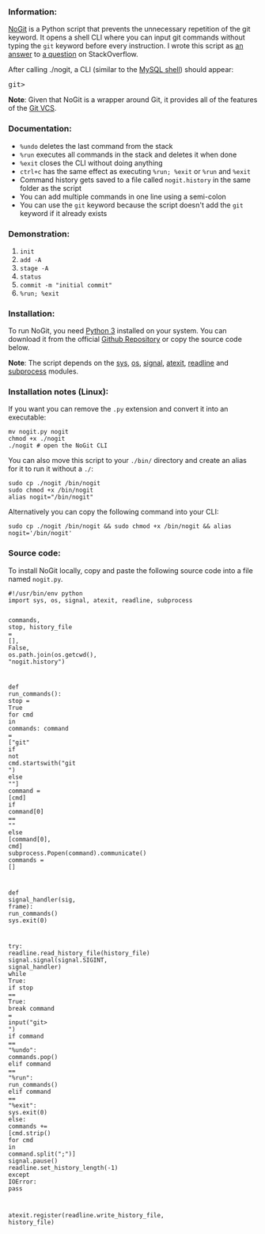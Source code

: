 <article class="col-12 col-lg-9" id="blog-article"><h3 class="text-title">Information:</h3><p><a href="https://github.com/LogicalBranch/NoGit">NoGit</a> is a Python script that prevents the unnecessary repetition of the git keyword. It opens a shell CLI where you can input git commands without typing the <code>git</code> keyword before every instruction. I wrote this script as <a href="https://stackoverflow.com/a/56528842/10415695">an answer</a> to <a href="https://stackoverflow.com/q/56505000/10415695">a question</a> on StackOverflow.</p><p>After calling ./nogit, a CLI (similar to the <a href="https://dev.mysql.com/doc/mysql-shell/8.0/en/mysql-shell-commands.html">MySQL shell</a>) should appear:</p><pre lang="shell">git&gt;
</pre><p><b>Note</b>: Given that NoGit is a wrapper around Git, it provides all of the features of the <a href="https://git-scm.com/">Git VCS</a>.</p><h3 class="text-title">Documentation:</h3><ul><li><code>%undo</code> deletes the last command from the stack</li><li><code>%run</code> executes all commands in the stack and deletes it when done</li><li><code>%exit</code> closes the CLI without doing anything</li><li><code>ctrl+c</code> has the same effect as  executing <code>%run; %exit</code> or <code>%run</code> and <code>%exit</code></li><li>Command history gets saved to a file called <code>nogit.history</code> in the same folder as the script</li><li>You can add multiple commands in one line using a semi-colon</li><li>You can use the <code>git</code> keyword because the script doesn't add the <code>git</code> keyword if it already exists</li></ul><h3 class="text-title">Demonstration:</h3><ol><li><code>init</code></li><li><code>add -A</code></li><li><code>stage -A</code></li><li><code>status</code></li><li><code>commit -m "initial commit"</code></li><li><code>%run; %exit</code></li></ol><h3 class="text-title">Installation:</h3><p>To run NoGit, you need <a href="https://www.python.org/downloads/">Python 3</a> installed on your system. You can download it from the official <a href="https://github.com/LogicalBranch/NoGit">Github Repository</a> or copy the source code below.</p><p><b>Note</b>: The script depends on the <a href="https://docs.python.org/3/library/sys.html">sys</a>, <a href="https://docs.python.org/3/library/os.html">os</a>, <a href="https://docs.python.org/3/library/signal.html">signal</a>, <a href="https://docs.python.org/3/library/atexit.html">atexit</a>, <a href="https://docs.python.org/3/library/readline.html">readline</a> and <a href="https://docs.python.org/3/library/subprocess.html">subprocess</a> modules.</p><h3 class="text-title">Installation notes (Linux):</h3><p>If you want you can remove the <code>.py</code> extension and convert it into an executable:</p><pre class="language-shell" tabindex="0"><code class="language-shell"><span class="token function">mv</span> nogit.py nogit
<span class="token function">chmod</span> +x ./nogit
./nogit <span class="token comment"># open the NoGit CLI</span>
</code></pre><p>You can also move this script to your <code>./bin/</code> directory and create an alias for it to run it without a <code>./</code>:</p><pre class="language-shell" tabindex="0"><code class="language-shell"><span class="token function">sudo</span> <span class="token function">cp</span> ./nogit /bin/nogit
<span class="token function">sudo</span> <span class="token function">chmod</span> +x /bin/nogit
<span class="token builtin class-name">alias</span> <span class="token assign-left variable">nogit</span><span class="token operator">=</span><span class="token string">"/bin/nogit"</span>
</code></pre><p>Alternatively you can copy the following command into your CLI:</p><pre class="language-shell" tabindex="0"><code class="language-shell"><span class="token function">sudo</span> <span class="token function">cp</span> ./nogit /bin/nogit <span class="token operator">&amp;&amp;</span> <span class="token function">sudo</span> <span class="token function">chmod</span> +x /bin/nogit <span class="token operator">&amp;&amp;</span> <span class="token builtin class-name">alias</span> <span class="token assign-left variable">nogit</span><span class="token operator">=</span><span class="token string">'/bin/nogit'</span>
</code></pre><h3 class="text-title">Source code:</h3><p>To install NoGit locally, copy and paste the following source code into a file named <code>nogit.py</code>.</p><pre class="language-python" tabindex="0"><code class="language-python"><span class="token comment">#!/usr/bin/env python</span>
<span class="token keyword">import</span> sys<span class="token punctuation">,</span> os<span class="token punctuation">,</span> signal<span class="token punctuation">,</span> atexit<span class="token punctuation">,</span> readline<span class="token punctuation">,</span> subprocess

commands<span class="token punctuation">,</span> stop<span class="token punctuation">,</span> history_file <span class="token operator">=</span> <span class="token punctuation">[</span><span class="token punctuation">]</span><span class="token punctuation">,</span> <span class="token boolean">False</span><span class="token punctuation">,</span> os<span class="token punctuation">.</span>path<span class="token punctuation">.</span>join<span class="token punctuation">(</span>os<span class="token punctuation">.</span>getcwd<span class="token punctuation">(</span><span class="token punctuation">)</span><span class="token punctuation">,</span> <span class="token string">"nogit.history"</span><span class="token punctuation">)</span>

<span class="token keyword">def</span> <span class="token function">run_commands</span><span class="token punctuation">(</span><span class="token punctuation">)</span><span class="token punctuation">:</span>
  stop <span class="token operator">=</span> <span class="token boolean">True</span>
  <span class="token keyword">for</span> cmd <span class="token keyword">in</span> commands<span class="token punctuation">:</span>
    command <span class="token operator">=</span> <span class="token punctuation">[</span><span class="token string">"git"</span> <span class="token keyword">if</span> <span class="token keyword">not</span> cmd<span class="token punctuation">.</span>startswith<span class="token punctuation">(</span><span class="token string">"git "</span><span class="token punctuation">)</span> <span class="token keyword">else</span> <span class="token string">""</span><span class="token punctuation">]</span>
    command <span class="token operator">=</span> <span class="token punctuation">[</span>cmd<span class="token punctuation">]</span> <span class="token keyword">if</span> command<span class="token punctuation">[</span><span class="token number">0</span><span class="token punctuation">]</span> <span class="token operator">==</span> <span class="token string">""</span> <span class="token keyword">else</span> <span class="token punctuation">[</span>command<span class="token punctuation">[</span><span class="token number">0</span><span class="token punctuation">]</span><span class="token punctuation">,</span> cmd<span class="token punctuation">]</span>
    subprocess<span class="token punctuation">.</span>Popen<span class="token punctuation">(</span>command<span class="token punctuation">)</span><span class="token punctuation">.</span>communicate<span class="token punctuation">(</span><span class="token punctuation">)</span>
    commands <span class="token operator">=</span> <span class="token punctuation">[</span><span class="token punctuation">]</span>

<span class="token keyword">def</span> <span class="token function">signal_handler</span><span class="token punctuation">(</span>sig<span class="token punctuation">,</span> frame<span class="token punctuation">)</span><span class="token punctuation">:</span>
  run_commands<span class="token punctuation">(</span><span class="token punctuation">)</span>
  sys<span class="token punctuation">.</span>exit<span class="token punctuation">(</span><span class="token number">0</span><span class="token punctuation">)</span>

<span class="token keyword">try</span><span class="token punctuation">:</span>
  readline<span class="token punctuation">.</span>read_history_file<span class="token punctuation">(</span>history_file<span class="token punctuation">)</span>
  signal<span class="token punctuation">.</span>signal<span class="token punctuation">(</span>signal<span class="token punctuation">.</span>SIGINT<span class="token punctuation">,</span> signal_handler<span class="token punctuation">)</span>
  <span class="token keyword">while</span> <span class="token boolean">True</span><span class="token punctuation">:</span>
    <span class="token keyword">if</span> stop <span class="token operator">==</span> <span class="token boolean">True</span><span class="token punctuation">:</span>
      <span class="token keyword">break</span>
    command <span class="token operator">=</span> <span class="token builtin">input</span><span class="token punctuation">(</span><span class="token string">"git&gt; "</span><span class="token punctuation">)</span>
    <span class="token keyword">if</span> command <span class="token operator">==</span> <span class="token string">"%undo"</span><span class="token punctuation">:</span>
      commands<span class="token punctuation">.</span>pop<span class="token punctuation">(</span><span class="token punctuation">)</span>
    <span class="token keyword">elif</span> command <span class="token operator">==</span> <span class="token string">"%run"</span><span class="token punctuation">:</span>
      run_commands<span class="token punctuation">(</span><span class="token punctuation">)</span>
    <span class="token keyword">elif</span> command <span class="token operator">==</span> <span class="token string">"%exit"</span><span class="token punctuation">:</span>
      sys<span class="token punctuation">.</span>exit<span class="token punctuation">(</span><span class="token number">0</span><span class="token punctuation">)</span>
    <span class="token keyword">else</span><span class="token punctuation">:</span>
      commands <span class="token operator">+=</span> <span class="token punctuation">[</span>cmd<span class="token punctuation">.</span>strip<span class="token punctuation">(</span><span class="token punctuation">)</span> <span class="token keyword">for</span> cmd <span class="token keyword">in</span> command<span class="token punctuation">.</span>split<span class="token punctuation">(</span><span class="token string">";"</span><span class="token punctuation">)</span><span class="token punctuation">]</span>
  signal<span class="token punctuation">.</span>pause<span class="token punctuation">(</span><span class="token punctuation">)</span>
  readline<span class="token punctuation">.</span>set_history_length<span class="token punctuation">(</span><span class="token operator">-</span><span class="token number">1</span><span class="token punctuation">)</span>
<span class="token keyword">except</span> IOError<span class="token punctuation">:</span>
  <span class="token keyword">pass</span>

atexit<span class="token punctuation">.</span>register<span class="token punctuation">(</span>readline<span class="token punctuation">.</span>write_history_file<span class="token punctuation">,</span> history_file<span class="token punctuation">)</span></code></pre></article>
